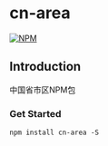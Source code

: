 # cn-area
[![NPM](https://nodei.co/npm/cn-area.png)](https://www.npmjs.com/package/cn-area)

## Introduction
中国省市区NPM包

### Get Started
```bashy
npm install cn-area -S
```
